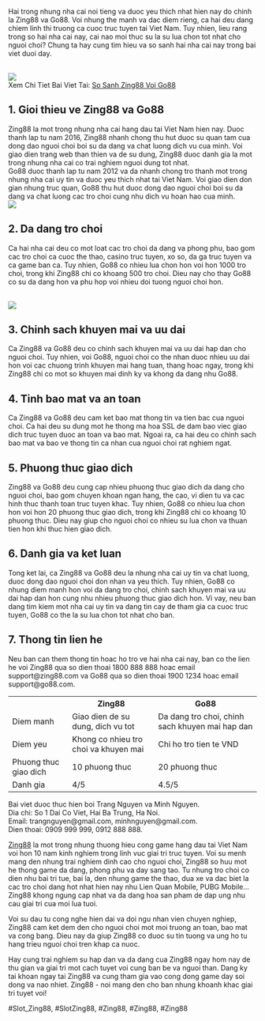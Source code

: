 <p>Hai trong nhung nha cai noi tieng va duoc yeu thich nhat hien nay do chinh la <span class="bold">Zing88</span> va <span class="bold">Go88</span>. Voi nhung the manh va dac diem rieng, ca hai deu dang chiem linh thi truong ca cuoc truc tuyen tai Viet Nam. Tuy nhien, lieu rang trong so hai nha cai nay, cai nao moi thuc su la su lua chon tot nhat cho nguoi choi? Chung ta hay cung tim hieu va so sanh hai nha cai nay trong bai viet duoi day.</p><br><img src="https://simple-webdesign.com/wp-content/uploads/2025/01/logo-zing88-skin.webp"></br>
Xem Chi Tiet Bai Viet Tai: <a href="https://simple-webdesign.com/so-sanh-zing88-voi-go88/">So Sanh Zing88 Voi Go88</a><h2>1. Gioi thieu ve Zing88 va Go88</h2><p><span class="bold underline">Zing88</span> la mot trong nhung nha cai hang dau tai Viet Nam hien nay. Duoc thanh lap tu nam 2016, Zing88 nhanh chong thu hut duoc su quan tam cua dong dao nguoi choi boi su da dang va chat luong dich vu cua minh. Voi giao dien trang web than thien va de su dung, Zing88 duoc danh gia la mot trong nhung nha cai co trai nghiem nguoi dung tot nhat.
	<br/>
<span class="bold underline">Go88</span> duoc thanh lap tu nam 2012 va da nhanh chong tro thanh mot trong nhung nha cai uy tin va duoc yeu thich nhat tai Viet Nam. Voi giao dien don gian nhung truc quan, Go88 thu hut duoc dong dao nguoi choi boi su da dang va chat luong cac tro choi cung nhu dich vu hoan hao cua minh.<br><img src="https://simple-webdesign.com/wp-content/uploads/2025/02/so-sanh-zing88-voi-go88-giao-dien.webp"></br><h2>2. Da dang tro choi</h2><p>Ca hai nha cai deu co mot loat cac tro choi da dang va phong phu, bao gom cac tro choi ca cuoc the thao, casino truc tuyen, xo so, da ga truc tuyen va ca game ban ca. Tuy nhien, Go88 co nhieu lua chon hon voi hon 1000 tro choi, trong khi Zing88 chi co khoang 500 tro choi. Dieu nay cho thay Go88 co su da dang hon va phu hop voi nhieu doi tuong nguoi choi hon.</p><br><img src="https://simple-webdesign.com/wp-content/uploads/2025/01/logo-zing88-skin.webp"></br><h2>3. Chinh sach khuyen mai va uu dai</h2><p>Ca Zing88 va Go88 deu co chinh sach khuyen mai va uu dai hap dan cho nguoi choi. Tuy nhien, voi Go88, nguoi choi co the nhan duoc nhieu uu dai hon voi cac chuong trinh khuyen mai hang tuan, thang hoac ngay, trong khi Zing88 chi co mot so khuyen mai dinh ky va khong da dang nhu Go88.<h2>4. Tinh bao mat va an toan</h2><p>Ca Zing88 va Go88 deu cam ket bao mat thong tin va tien bac cua nguoi choi. Ca hai deu su dung mot he thong ma hoa SSL de dam bao viec giao dich truc tuyen duoc an toan va bao mat. Ngoai ra, ca hai deu co chinh sach bao mat va bao ve thong tin ca nhan cua nguoi choi rat nghiem ngat.</p><h2>5. Phuong thuc giao dich</h2><p>Zing88 va Go88 deu cung cap nhieu phuong thuc giao dich da dang cho nguoi choi, bao gom chuyen khoan ngan hang, the cao, vi dien tu va cac hinh thuc thanh toan truc tuyen khac. Tuy nhien, Go88 co nhieu lua chon hon voi hon 20 phuong thuc giao dich, trong khi Zing88 chi co khoang 10 phuong thuc. Dieu nay giup cho nguoi choi co nhieu su lua chon va thuan tien hon khi thuc hien giao dich.<h2>6. Danh gia va ket luan</h2><p>Tong ket lai, ca Zing88 va Go88 deu la nhung nha cai uy tin va chat luong, duoc dong dao nguoi choi don nhan va yeu thich. Tuy nhien, Go88 co nhung diem manh hon voi da dang tro choi, chinh sach khuyen mai va uu dai hap dan hon cung nhu nhieu phuong thuc giao dich hon. Vi vay, neu ban dang tim kiem mot nha cai uy tin va dang tin cay de tham gia ca cuoc truc tuyen, Go88 co the la su lua chon tot nhat cho ban.</p><h2>7. Thong tin lien he</h2><p>Neu ban can them thong tin hoac ho tro ve hai nha cai nay, ban co the lien he voi Zing88 qua so dien thoai 1800 888 888 hoac email support@zing88.com va Go88 qua so dien thoai 1900 1234 hoac email support@go88.com.</p><table class="table">
<tr>
<th></th>
<th>Zing88</th>
<th>Go88</th>
</tr>
<tr>
<td>Diem manh</td>
<td>Giao dien de su dung, dich vu tot</td>
<td>Da dang tro choi, chinh sach khuyen mai hap dan</td>
</tr>
<tr>
<td>Diem yeu</td>
<td>Khong co nhieu tro choi va khuyen mai</td>
<td>Chi ho tro tien te VND</td>
</tr>
<tr>
<td>Phuong thuc giao dich</td>
<td>10 phuong thuc</td>
<td>20 phuong thuc</td>
</tr>
<tr>
<td>Danh gia</td>
<td>4/5</td>
<td>4.5/5</td>
</tr>
</table><div class="footer">
		Bai viet duoc thuc hien boi <span class="bold">Trang Nguyen</span> va <span class="bold">Minh Nguyen</span>.<br/>
		Dia chi: So 1 Dai Co Viet, Hai Ba Trung, Ha Noi.<br/>
		Email: trangnguyen@gmail.com, minhnguyen@gmail.com.<br/>
		Dien thoai: 0909 999 999, 0912 888 888.
	</div><p><a href="https://simple-webdesign.com/">Zing88</a> la mot trong nhung thuong hieu cong game hang dau tai Viet Nam voi hon 10 nam kinh nghiem trong linh vuc giai tri truc tuyen. Voi su menh mang den nhung trai nghiem dinh cao cho nguoi choi, Zing88 so huu mot he thong game da dang, phong phu va day sang tao. Tu nhung tro choi co dien nhu bai tri tue, bai la, den nhung game the thao, dua xe va dac biet la cac tro choi dang hot nhat hien nay nhu Lien Quan Mobile, PUBG Mobile... Zing88 khong ngung cap nhat va da dang hoa san pham de dap ung nhu cau giai tri cua moi lua tuoi.

Voi su dau tu cong nghe hien dai va doi ngu nhan vien chuyen nghiep, Zing88 cam ket dem den cho nguoi choi mot moi truong an toan, bao mat va cong bang. Dieu nay da giup Zing88 co duoc su tin tuong va ung ho tu hang trieu nguoi choi tren khap ca nuoc.

Hay cung trai nghiem su hap dan va da dang cua Zing88 ngay hom nay de thu gian va giai tri mot cach tuyet voi cung ban be va nguoi than. Dang ky tai khoan ngay tai Zing88 va cung tham gia vao cong dong game day soi dong va nao nhiet. Zing88 - noi mang den cho ban nhung khoanh khac giai tri tuyet voi!</p>
#Slot_Zing88, #SlotZing88, #Zing88, #Zing88, #Zing88

